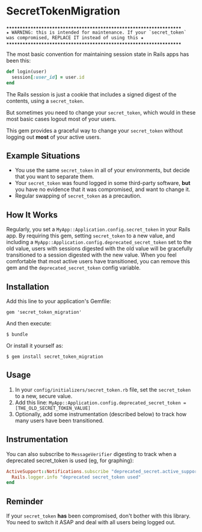 # SecretTokenMigration

```
★★★★★★★★★★★★★★★★★★★★★★★★★★★★★★★★★★★★★★★★★★★★★★★★★★★★★★★★★★★★★★★★★
★ WARNING: this is intended for maintenance. If your `secret_token` was compromised, REPLACE IT instead of using this ★
★★★★★★★★★★★★★★★★★★★★★★★★★★★★★★★★★★★★★★★★★★★★★★★★★★★★★★★★★★★★★★★★★
```

The most basic convention for maintaining session state in Rails apps has been this:

``` ruby
def login(user)
  session[:user_id] = user.id
end
```

The Rails session is just a cookie that includes a signed digest of the contents, using a `secret_token`.

But sometimes you need to change your `secret_token`, which would in these most basic cases logout most of your users.

This gem provides a graceful way to change your `secret_token` without logging out **most** of your active users.

## Example Situations 

* You use the same `secret_token` in all of your environments, but decide that you want to separate them.
* Your `secret_token` was found logged in some third-party software, **but** you have no evidence that it was compromised, and want to change it.
* Regular swapping of `secret_token` as a precaution.

## How It Works

Regularly, you set a `MyApp::Application.config.secret_token` in your Rails app. By requiring this gem, setting `secret_token` to a new value, and including a `MyApp::Application.config.deprecated_secret_token` set to the old value, users with sessions digested with the old value will be gracefully transitioned to a session digested with the new value. When you feel comfortable that most active users have transitioned, you can remove this gem and the `deprecated_secret_token` config variable.

## Installation

Add this line to your application's Gemfile:

    gem 'secret_token_migration'

And then execute:

    $ bundle

Or install it yourself as:

    $ gem install secret_token_migration

## Usage

1. In your `config/initializers/secret_token.rb` file, set the `secret_token` to a new, secure value.
2. Add this line:
  `MyApp::Application.config.deprecated_secret_token = [THE_OLD_SECRET_TOKEN_VALUE]`
3. Optionally, add some instrumentation (described below) to track how many users have been transitioned.

## Instrumentation

You can also subscribe to `MessageVerifier` digesting to track when a deprecated secret_token is used (eg, for graphing):

``` ruby
ActiveSupport::Notifications.subscribe "deprecated_secret.active_support" do
  Rails.logger.info "deprecated secret_token used"
end
```

## Reminder

If your `secret_token` **has** been compromised, don't bother with this library. You need to switch it ASAP and deal with all users being logged out.


